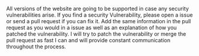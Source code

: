 All versions of the website are going to be supported in case any security vulnerabilities arise. If you find a security Vulnerability, please open a issue or send a pull request if you can fix it. Add the same information in the pull request as you would in a issue as well as an explanation of how you patched the vulnerability. I will try to patch the vulnerability or merge the pull request as fast I can and will provide constant communication throughout the process.
